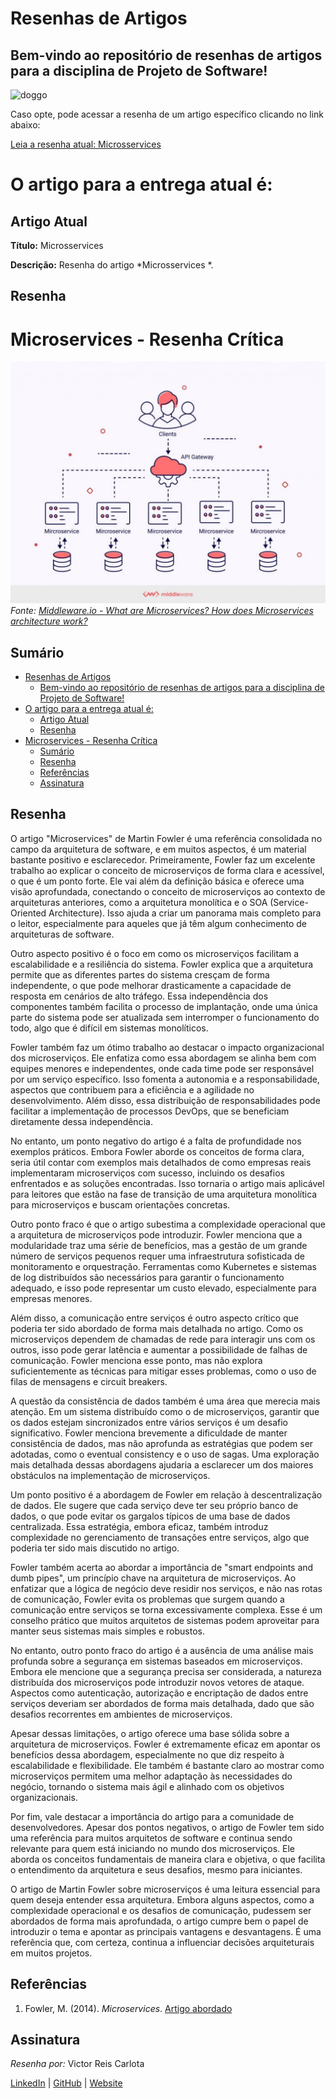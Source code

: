 # Resenhas de Artigos

## Bem-vindo ao repositório de resenhas de artigos para a disciplina de Projeto de Software!

![doggo](https://media.tenor.com/8plhmX7JP9YAAAAC/study.gif)

Caso opte, pode acessar a resenha de um artigo específico clicando no link abaixo:

[Leia a resenha atual: Microsservices
](./resenhas/microsservices.md)

# O artigo para a entrega atual é:

## Artigo Atual

**Título:** Microsservices

**Descrição:** Resenha do artigo *Microsservices
*.

## Resenha

# Microservices - Resenha Crítica

![Capa](/assets/CapaMicroservices.png)
*Fonte: [Middleware.io - What are Microservices? How does Microservices architecture work?](https://middleware.io/blog/microservices-architecture/)*

## Sumário

- [Resenhas de Artigos](#resenhas-de-artigos)
  - [Bem-vindo ao repositório de resenhas de artigos para a disciplina de Projeto de Software!](#bem-vindo-ao-repositório-de-resenhas-de-artigos-para-a-disciplina-de-projeto-de-software)
- [O artigo para a entrega atual é:](#o-artigo-para-a-entrega-atual-é)
  - [Artigo Atual](#artigo-atual)
  - [Resenha](#resenha)
- [Microservices - Resenha Crítica](#microservices---resenha-crítica)
  - [Sumário](#sumário)
  - [Resenha](#resenha-1)
  - [Referências](#referências)
  - [Assinatura](#assinatura)

## Resenha

O artigo "Microservices" de Martin Fowler é uma referência consolidada no campo da arquitetura de software, e em muitos aspectos, é um material bastante positivo e esclarecedor. Primeiramente, Fowler faz um excelente trabalho ao explicar o conceito de microserviços de forma clara e acessível, o que é um ponto forte. Ele vai além da definição básica e oferece uma visão aprofundada, conectando o conceito de microserviços ao contexto de arquiteturas anteriores, como a arquitetura monolítica e o SOA (Service-Oriented Architecture). Isso ajuda a criar um panorama mais completo para o leitor, especialmente para aqueles que já têm algum conhecimento de arquiteturas de software.

Outro aspecto positivo é o foco em como os microserviços facilitam a escalabilidade e a resiliência do sistema. Fowler explica que a arquitetura permite que as diferentes partes do sistema cresçam de forma independente, o que pode melhorar drasticamente a capacidade de resposta em cenários de alto tráfego. Essa independência dos componentes também facilita o processo de implantação, onde uma única parte do sistema pode ser atualizada sem interromper o funcionamento do todo, algo que é difícil em sistemas monolíticos.

Fowler também faz um ótimo trabalho ao destacar o impacto organizacional dos microserviços. Ele enfatiza como essa abordagem se alinha bem com equipes menores e independentes, onde cada time pode ser responsável por um serviço específico. Isso fomenta a autonomia e a responsabilidade, aspectos que contribuem para a eficiência e a agilidade no desenvolvimento. Além disso, essa distribuição de responsabilidades pode facilitar a implementação de processos DevOps, que se beneficiam diretamente dessa independência.

No entanto, um ponto negativo do artigo é a falta de profundidade nos exemplos práticos. Embora Fowler aborde os conceitos de forma clara, seria útil contar com exemplos mais detalhados de como empresas reais implementaram microserviços com sucesso, incluindo os desafios enfrentados e as soluções encontradas. Isso tornaria o artigo mais aplicável para leitores que estão na fase de transição de uma arquitetura monolítica para microserviços e buscam orientações concretas.

Outro ponto fraco é que o artigo subestima a complexidade operacional que a arquitetura de microserviços pode introduzir. Fowler menciona que a modularidade traz uma série de benefícios, mas a gestão de um grande número de serviços pequenos requer uma infraestrutura sofisticada de monitoramento e orquestração. Ferramentas como Kubernetes e sistemas de log distribuídos são necessários para garantir o funcionamento adequado, e isso pode representar um custo elevado, especialmente para empresas menores.

Além disso, a comunicação entre serviços é outro aspecto crítico que poderia ter sido abordado de forma mais detalhada no artigo. Como os microserviços dependem de chamadas de rede para interagir uns com os outros, isso pode gerar latência e aumentar a possibilidade de falhas de comunicação. Fowler menciona esse ponto, mas não explora suficientemente as técnicas para mitigar esses problemas, como o uso de filas de mensagens e circuit breakers.

A questão da consistência de dados também é uma área que merecia mais atenção. Em um sistema distribuído como o de microserviços, garantir que os dados estejam sincronizados entre vários serviços é um desafio significativo. Fowler menciona brevemente a dificuldade de manter consistência de dados, mas não aprofunda as estratégias que podem ser adotadas, como o eventual consistency e o uso de sagas. Uma exploração mais detalhada dessas abordagens ajudaria a esclarecer um dos maiores obstáculos na implementação de microserviços.

Um ponto positivo é a abordagem de Fowler em relação à descentralização de dados. Ele sugere que cada serviço deve ter seu próprio banco de dados, o que pode evitar os gargalos típicos de uma base de dados centralizada. Essa estratégia, embora eficaz, também introduz complexidade no gerenciamento de transações entre serviços, algo que poderia ter sido mais discutido no artigo.

Fowler também acerta ao abordar a importância de "smart endpoints and dumb pipes", um princípio chave na arquitetura de microserviços. Ao enfatizar que a lógica de negócio deve residir nos serviços, e não nas rotas de comunicação, Fowler evita os problemas que surgem quando a comunicação entre serviços se torna excessivamente complexa. Esse é um conselho prático que muitos arquitetos de sistemas podem aproveitar para manter seus sistemas mais simples e robustos.

No entanto, outro ponto fraco do artigo é a ausência de uma análise mais profunda sobre a segurança em sistemas baseados em microserviços. Embora ele mencione que a segurança precisa ser considerada, a natureza distribuída dos microserviços pode introduzir novos vetores de ataque. Aspectos como autenticação, autorização e encriptação de dados entre serviços deveriam ser abordados de forma mais detalhada, dado que são desafios recorrentes em ambientes de microserviços.

Apesar dessas limitações, o artigo oferece uma base sólida sobre a arquitetura de microserviços. Fowler é extremamente eficaz em apontar os benefícios dessa abordagem, especialmente no que diz respeito à escalabilidade e flexibilidade. Ele também é bastante claro ao mostrar como microserviços permitem uma melhor adaptação às necessidades do negócio, tornando o sistema mais ágil e alinhado com os objetivos organizacionais.

Por fim, vale destacar a importância do artigo para a comunidade de desenvolvedores. Apesar dos pontos negativos, o artigo de Fowler tem sido uma referência para muitos arquitetos de software e continua sendo relevante para quem está iniciando no mundo dos microserviços. Ele aborda os conceitos fundamentais de maneira clara e objetiva, o que facilita o entendimento da arquitetura e seus desafios, mesmo para iniciantes.

O artigo de Martin Fowler sobre microserviços é uma leitura essencial para quem deseja entender essa arquitetura. Embora alguns aspectos, como a complexidade operacional e os desafios de comunicação, pudessem ser abordados de forma mais aprofundada, o artigo cumpre bem o papel de introduzir o tema e apontar as principais vantagens e desvantagens. É uma referência que, com certeza, continua a influenciar decisões arquiteturais em muitos projetos.

## Referências

1. Fowler, M. (2014). *Microservices*. [Artigo abordado](/artigos/microservices.pdf)

## Assinatura

*Resenha por:*
Victor Reis Carlota

[LinkedIn](https://www.linkedin.com/in/victor-reis-6a3a01273/) | [GitHub](https://github.com/victorreiscarlota) | [Website](https://victor-room.vercel.app)
